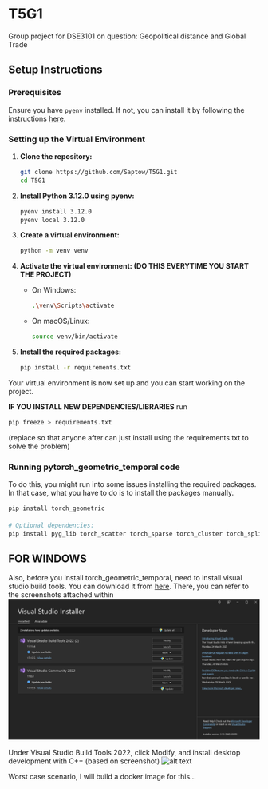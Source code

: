 # T5G1
Group project for DSE3101 on question: Geopolitical distance and Global Trade



## Setup Instructions

### Prerequisites
Ensure you have `pyenv` installed. If not, you can install it by following the instructions [here](https://github.com/pyenv/pyenv#installation).

### Setting up the Virtual Environment

1. **Clone the repository:**
    ```sh
    git clone https://github.com/Saptow/T5G1.git
    cd T5G1
    ```

2. **Install Python 3.12.0 using pyenv:**
    ```sh
    pyenv install 3.12.0
    pyenv local 3.12.0
    ```

3. **Create a virtual environment:**
    ```sh
    python -m venv venv
    ```

4. **Activate the virtual environment: (DO THIS EVERYTIME YOU START THE PROJECT)**
    - On Windows:
        ```sh
        .\venv\Scripts\activate
        ```
    - On macOS/Linux:
        ```sh
        source venv/bin/activate
        ```

5. **Install the required packages:**
    ```sh
    pip install -r requirements.txt
    ```

Your virtual environment is now set up and you can start working on the project.


**IF YOU INSTALL NEW DEPENDENCIES/LIBRARIES**
run 
```sh
pip freeze > requirements.txt
```
(replace so that anyone after can just install using the requirements.txt to solve the problem)

### Running pytorch_geometric_temporal code
To do this, you might run into some issues installing the required packages. In that case, what you have to do is to install the packages manually. 

```sh
pip install torch_geometric

# Optional dependencies:
pip install pyg_lib torch_scatter torch_sparse torch_cluster torch_spline_conv -f https://data.pyg.org/whl/torch-2.6.0+cpu.html
```
## FOR WINDOWS
Also, before you install torch_geometric_temporal, need to install visual studio build tools. You can download it from [here](https://visualstudio.microsoft.com/visual-cpp-build-tools/).
There, you can refer to the screenshots attached within 
![alt text](readme1.png)

Under Visual Studio Build Tools 2022, click Modify, and install desktop development with C++ (based on screenshot)
![alt text](image.png)

Worst case scenario, I will build a docker image for this...
